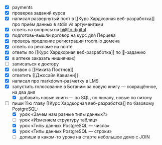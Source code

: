 - [x] payments
- [x] проверка заданий курса
- [x] написал развернутый пост в [[Курс Хардкорная веб-разработка]] про приём данных в stdin vs аргументами
- [x] ответь на вопросы на hi@to.digital
- [x] подготовь-вышли договор на курс для Перцева
- [x] проверь продление регистрации rroom.io домена
- [x] ответь по рекламе на почте
- [x] ответы по [[Курс Хардкорная веб-разработка]] по 🤪-заданию
- [x] в аптеке заказать нишнячки:)
- [ ] записаться к доктору
- [x] созвон с [[Никита Постнов]]
- [x] ответить [[Джосайя Кавиани]]
- [x] написал про markdown-разметку в LMS
- [x] запустить голосование в Ботаним за новую книгу — сокращённое, на два дня
	- [x] добавить новые книги — по SQL, по линалу, новые по питону
- [ ] пиши 11ю главу [[Курс Хардкорная веб-разработка]] по базовому PostgreSQL:
	- [x] урок «Зачем нам разные типы данных?»
	- [ ] урок «Изменяем структуру таблиц»
	- [x] урок «Типы данных PostgreSQL — числа»
	- [x] урок «Типы данных PostgreSQL — строки»
	- [ ] допиши в каком-то уроке на старте небольшое демо с JOIN